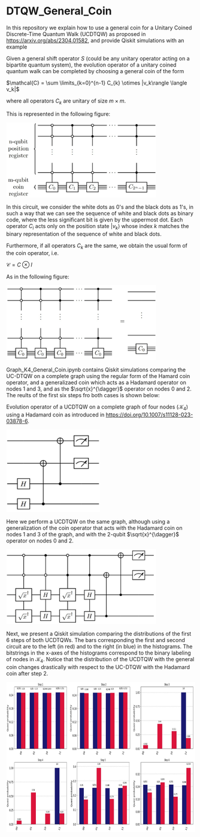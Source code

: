 # DTQW_General_Coin
In this repository we explain how to use a general coin for a Unitary Coined Discrete-Time Quantum Walk (UCDTQW) as proposed in https://arxiv.org/abs/2304.01582, and provide Qiskit simulations with an example

Given a general shift operator $S$ (could be any unitary operator acting on a bipartite quantum system), the evolution operator of a unitary coined quantum walk can be completed by choosing a general coin of the form

$\mathcal{C} = \sum \limits_{k=0}^{n-1} C_{k} \otimes |v_k\rangle \langle v_k|$

where all operators $C_k$ are unitary of size $m \times m$. 

This is represented in the following figure:

<img src="https://github.com/allanwing-qc/DTQW_General_Coin/blob/main/General_Coin_Circuit.jpg?raw=true" width="400" height="200">

In this circuit, we consider the white dots as 0's and the black dots as 1's, in such a way that we can see the sequence of white and black dots as binary code, where the less significant bit is given by the uppermost dot. Each operator $C_i$ acts only on the position state $|v_k\rangle$ whose index $k$ matches the binary representation of the sequence of white and black dots.

Furthermore, if all operators $C_k$ are the same, we obtain the usual form of the coin operator, i.e.

$\mathcal{C} = C \otimes I$

As in the following figure:

<img src="https://github.com/allanwing-qc/DTQW_General_Coin/blob/main/Reduction_to_usual_coin.jpg?raw=true" width="400" height="200">

Graph_K4_General_Coin.ipynb contains Qiskit simulations comparing the UC-DTQW on a complete graph using the regular form of the Hamard coin operator, and a generalizaed coin which acts as a Hadamard operator on nodes 1 and 3, and as the $\sqrt{x}^{\dagger}$ operator on nodes 0 and 2. The reults of the first six steps fro both cases is shown below: 

Evolution operator of a UCDTQW on a complete graph of four nodes ($\mathcal{K}_4$) using a Hadamard coin as introduced in 
https://doi.org/10.1007/s11128-023-03878-6.

<img src="https://github.com/allanwing-qc/DTQW_General_Coin/blob/main/Fig8a.jpg?raw=true" width="250" height="220">

Here we perform a UCDTQW on the same graph, although using a generalization of the coin operator that acts with the Hadamard coin on nodes 1 and 3 of the graph, and with the 2-qubit $\sqrt{x}^{\dagger}$ operator on nodes 0 and 2.

<img src="https://github.com/allanwing-qc/DTQW_General_Coin/blob/main/Fig8b.jpg?raw=true" width="400" height="200">

Next, we present a Qiskit simulation comparing the distributions of the first 6 steps of both UCDTQWs. The bars corresponding the first and second circuit are to the left (in red) and to the right (in blue) in the histograms. The bitstrings in the x-axes of the histograms correspond to the binary labeling of nodes in $\mathcal{K}_4$. Notice that the distribution of the UCDTQW with the general coin changes drastically with respect to the UC-DTQW with the Hadamard coin after step 2.

<img src="https://github.com/allanwing-qc/DTQW_General_Coin/blob/main/Fig8c.jpg?raw=true" width="800" height="400">




